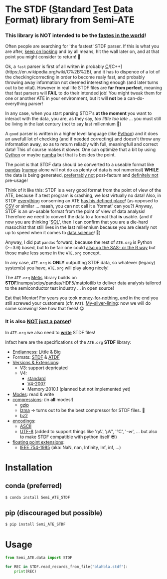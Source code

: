 # The STDF (<ins>S</ins>tandard <ins>T</ins>est <ins>D</ins>ata <ins>F</ins>ormat)  library from Semi-ATE

### This library is NOT intended to be the <ins>fastes in the world</ins>!

Often people are searching for 'the fastest' STDF parser. If this is what you are after, [keep on looking](https://en.wikipedia.org/wiki/Standard_Test_Data_Format) and by all means, hit the wall later on, and at that point you might consider to return! 🤣

Ok, a `fast` parser is first of all writen in probably [C](https://en.wikipedia.org/wiki/C_(programming_language))/[C++](https://en.wikipedia.org/wiki/C%2B%2B), and it has to dispence of a lot of the checking/correcting in order to become realy fast, and probably throwing away information not deemed interesting enough (and later turns out to be vital). However in real life STDF files are **far from perfect**, meaning that fast parsers will **FAIL** to do their intended job! You might tweak them for one or another ATE in your environment, but it will **not** be a can-do-everything parser!

In any case, when you start parsing STDF's **at the moment** you want to interact with the data, you are, as they say, *too little too late* ... you must still be living in the last century (not to say last millennium 🤪)

A `good` parser is written in a higher level language (like [Python](https://www.python.org/)) and it does an awefull lot of checking (and if needed correcting) and doesn't throw any information away, so as to return reliably with full, meaningfull and correct data! This of course makes it slower. One can optimize that a bit by using [Cython](https://cython.org/) or maybe [numba](http://numba.pydata.org/) but that is besides the point.

The point is that STDF data should be converted to a useable format like [pandas](https://pandas.pydata.org/) ([numpy](https://numpy.org/) alone will not do as plenty of data is not numerical) **WHILE** the data is being generated, <ins>preferrably not</ins> post-factum and <ins>definitely not</ins> pre-usage!

Think of it like this: STDF is a very good format from the point of view of the ATE, because if a test program is crashing, we lost virtually no data! Also, in STDF <ins>everything</ins> conserning an ATE <ins>has his defined place</ins>! (as opposed to [CSV](https://en.wikipedia.org/wiki/Comma-separated_values) or similar ... naaah, you can not call it a 'format' can you?) Anyway, STDF is an un-usable format from the point of view of data analysis! Therefore we need to convert the data to a format that **is** usable. (and if now you are thinking '[SQL](https://en.wikipedia.org/wiki/SQL)', then I can confirm that you are a die-hard masochist that still lives in the last millennium because you are clearly not up to speed when it comes to [data science](https://en.wikipedia.org/wiki/Data_science)! 🧐)

Anyway, I did put `pandas` forward, because the rest of `ATE.org` is Python (>=3.6) based, but to be fair one could [also go the SAS- or the R way](https://www.analyticsvidhya.com/blog/2017/09/sas-vs-vs-python-tool-learn/) but those make less sense in the `ATE.org` concept.

In any case, `ATE.org` is **ONLY** outputting STDF data, so whatever (legacy) system(s) you have, `ATE.org` will play along nicely!

The `ATE.org` [Metis](/src/ATE/data/Metis/README.md) library builds on **STDF**/[numpy](https://numpy.org/)/[scipy](https://www.scipy.org/)/[pandas](https://pandas.pydata.org/)/[HDF5](https://www.hdfgroup.org/solutions/hdf5/)/[matplotlib](https://matplotlib.org/) to deliver data analysis tailored to the semiconductor test industry ... in open source!

Eat that Mentor! For years you took [money-for-nothing](https://www.youtube.com/watch?v=wTP2RUD_cL0), and in the end you still screwed your customers (cfr. `PAT`). [My-silver-lining](https://www.youtube.com/watch?v=DKL4X0PZz7M): now we will do some screwing! See how that feels! 😋

### It is also <ins>NOT just a parser</ins>!

In `ATE.org` we also need to **<ins>write</ins>** STDF files!

Infact here are the specifications of the `ATE.org` **STDF** library:

 - [<ins>Endianness</ins>](https://en.wikipedia.org/wiki/Endianness): Little & Big
 - Formats: [STDF]((/docs/standards/STDF/STDF-V4-spec.pdf)) & [ATDF](https://sourceforge.net/p/freestdf/svn/HEAD/tree/docs/atdf-spec.pdf?format=raw)
 - <ins>Versions & Extensions</ins>:
   - ~~V3~~: support depricated
   - V4:
     - [standard](/docs/standards/STDF/STDF-V4-spec.pdf)
     - [V4-2007](/docs/standards/STDF/STDF-V4-2007-spec.pdf)
     - Memory:2010.1 (planned but not implemented yet)
 - <ins>Modes</ins>: read & write
 - <ins>compressions</ins>: (in **all** modes!)
   - [gzip](https://www.gnu.org/software/gzip/)
   - [lzma](https://en.wikipedia.org/wiki/Lempel%E2%80%93Ziv%E2%80%93Markov_chain_algorithm) → turns out to be the best compressor for STDF files. 🤫
   - [bz2](https://www.sourceware.org/bzip2/)
 - <ins>encodings</ins>:
   - [ASCII](https://en.wikipedia.org/wiki/ASCII)
   - [UTF-8](https://en.wikipedia.org/wiki/UTF-8) (added to support things like 'ηA', 'μV', '°C', '-∞', ... but also to make STDF compatible with python itself 😎)
 - <ins>floating point extensions</ins>:
   - [IEEE 754-1985](https://en.wikipedia.org/wiki/IEEE_754-1985) (aka: NaN, nan, Infinity, Inf, inf, ...)

# Installation

## conda (preferred)

```bash
$ conda install Semi_ATE_STDF
```

## pip (discouraged but possible)

```bash
$ pip install Semi_ATE_STDF
```

# Usage

```python
from Semi_ATE.data import STDF

for REC in STDF.read_records_from_file("blahbla.stdf"):
    print(REC)
```
